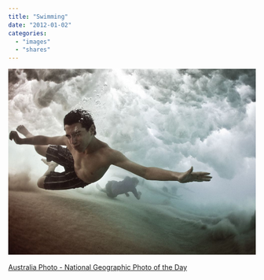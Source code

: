 ```yaml
---
title: "Swimming"
date: "2012-01-02"
categories: 
  - "images"
  - "shares"
---
```


![](images/tumblr_lwxfd6d77Z1qz4vrlo1_1280.jpg)

[Australia Photo - National Geographic Photo of the Day](http://photography.nationalgeographic.com/photography/photo-of-the-day/swimmer-wave-australia/)
